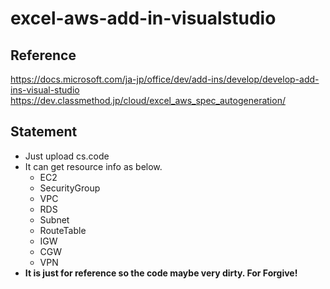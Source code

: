 # excel-aws-add-in-visualstudio

## Reference
https://docs.microsoft.com/ja-jp/office/dev/add-ins/develop/develop-add-ins-visual-studio
https://dev.classmethod.jp/cloud/excel_aws_spec_autogeneration/

## Statement
- Just upload cs.code
- It can get resource info as below.
  - EC2
  - SecurityGroup
  - VPC 
  - RDS
  - Subnet
  - RouteTable
  - IGW
  - CGW
  - VPN
- **It is just for reference so the code maybe very dirty. For Forgive!**
